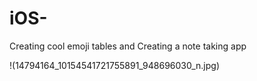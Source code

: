 # iOS-
Creating cool emoji tables and 
Creating a note taking app 


!(14794164_10154541721755891_948696030_n.jpg)

